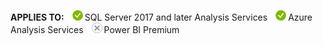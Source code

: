 **APPLIES TO:** ![yes](media/yes.png)SQL Server 2017 and later Analysis Services ![yes](media/yes.png)Azure Analysis Services ![no](media/no.png)Power BI Premium